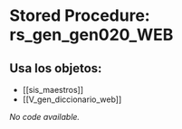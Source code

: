 # Stored Procedure: rs_gen_gen020_WEB

## Usa los objetos:
- [[sis_maestros]]
- [[V_gen_diccionario_web]]

*No code available.*
